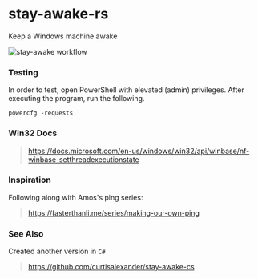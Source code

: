 # stay-awake-rs
Keep a Windows machine awake

![stay-awake workflow](https://github.com/curtisalexander/stay-awake-rs/workflows/Rust/badge.svg)

### Testing
In order to test, open PowerShell with elevated (admin) privileges. After executing the program, run the following.

```pwsh
powercfg -requests
```

### Win32 Docs
> https://docs.microsoft.com/en-us/windows/win32/api/winbase/nf-winbase-setthreadexecutionstate

### Inspiration
Following along with Amos's ping series:
> https://fasterthanli.me/series/making-our-own-ping 

### See Also
Created another version in `C#`
> https://github.com/curtisalexander/stay-awake-cs